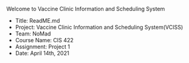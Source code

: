 Welcome to  Vaccine Clinic Information and Scheduling System
*   Title: ReadME.md
*   Project: Vaccine Clinic Information and Scheduling System(VCISS)
*   Team: NoMad
*   Course Name: CIS 422
*   Assignment: Project 1
*   Date: April 14th, 2021